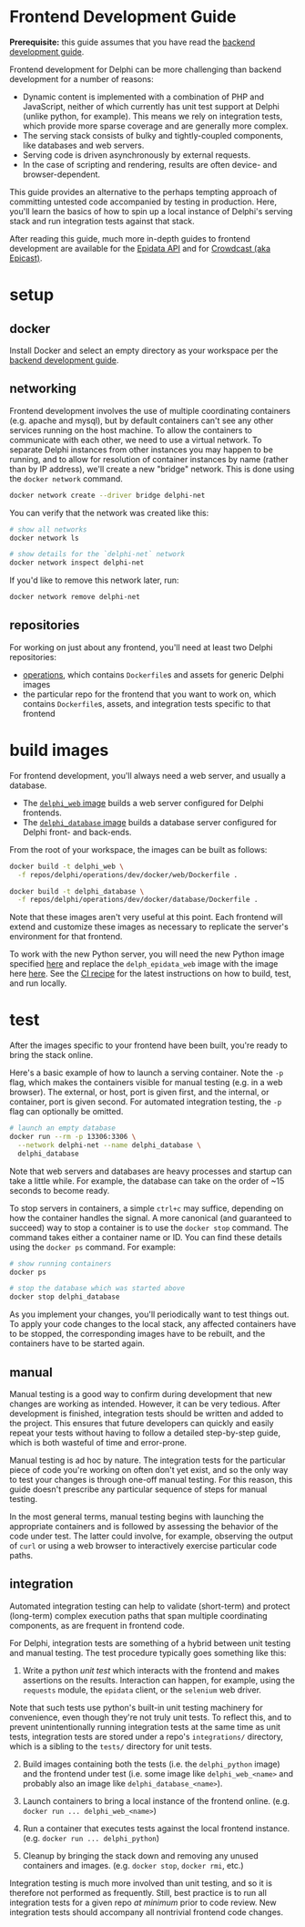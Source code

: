 # Frontend Development Guide

**Prerequisite:** this guide assumes that you have read the
[backend development guide](backend_development.md).

Frontend development for Delphi can be more challenging than backend
development for a number of reasons:

- Dynamic content is implemented with a combination of PHP and JavaScript,
  neither of which currently has unit test support at Delphi (unlike python,
  for example). This means we rely on integration tests, which provide more
  sparse coverage and are generally more complex.
- The serving stack consists of bulky and tightly-coupled components, like
  databases and web servers.
- Serving code is driven asynchronously by external requests.
- In the case of scripting and rendering, results are often device- and
  browser-dependent.

This guide provides an alternative to the perhaps tempting approach of
committing untested code accompanied by testing in production. Here, you'll
learn the basics of how to spin up a local instance of Delphi's serving stack
and run integration tests against that stack.

After reading this guide, much more in-depth guides to frontend development are
available for the
[Epidata API](https://github.com/cmu-delphi/delphi-epidata/blob/master/docs/epidata_development.md)
and for
[Crowdcast (aka Epicast)](https://github.com/cmu-delphi/www-epicast/blob/master/docs/epicast_development.md).

# setup

## docker

Install Docker and select an empty directory as your workspace per the
[backend development guide](backend_development.md#install-docker).

## networking

Frontend development involves the use of multiple coordinating containers (e.g.
apache and mysql), but by default containers can't see any other services
running on the host machine. To allow the containers to communicate with each
other, we need to use a virtual network. To separate Delphi instances from
other instances you may happen to be running, and to allow for resolution of
container instances by name (rather than by IP address), we'll create a new
"bridge" network. This is done using the `docker network` command.

```bash
docker network create --driver bridge delphi-net
```

You can verify that the network was created like this:

```bash
# show all networks
docker network ls

# show details for the `delphi-net` network
docker network inspect delphi-net
```

If you'd like to remove this network later, run:

```bash
docker network remove delphi-net
```

## repositories

For working on just about any frontend, you'll need at least two Delphi
repositories:

- [operations](https://github.com/cmu-delphi/operations), which contains
  `Dockerfile`s and assets for generic Delphi images
- the particular repo for the frontend that you want to work on, which contains
  `Dockerfile`s, assets, and integration tests specific to that frontend

# build images

For frontend development, you'll always need a web server, and usually a
database.

- The [`delphi_web` image](../dev/docker/web/README.md) builds a web server
  configured for Delphi frontends.
- The [`delphi_database` image](../dev/docker/database/README.md) builds a
  database server configured for Delphi front- and back-ends.

From the root of your workspace, the images can be built as follows:

```bash
docker build -t delphi_web \
  -f repos/delphi/operations/dev/docker/web/Dockerfile .

docker build -t delphi_database \
  -f repos/delphi/operations/dev/docker/database/Dockerfile .
```

Note that these images aren't very useful at this point. Each frontend will
extend and customize these images as necessary to replicate the server's
environment for that frontend.

To work with the new Python server, you will need the new Python image specified
[here](https://github.com/cmu-delphi/delphi-epidata/blob/76cc4c513fe1fa64eede08a6a9202aaa25e0dc1b/dev/docker/python/Dockerfile)
and replace the `delph_epidata_web` image with the image here
[here](https://github.com/cmu-delphi/delphi-epidata/blob/76cc4c513fe1fa64eede08a6a9202aaa25e0dc1b/devops/Dockerfile).
See the [CI recipe](https://github.com/cmu-delphi/delphi-epidata/blob/76cc4c513fe1fa64eede08a6a9202aaa25e0dc1b/.github/workflows/ci.yaml#L54) for the latest instructions
on how to build, test, and run locally.

# test

After the images specific to your frontend have been built, you're ready to
bring the stack online.

Here's a basic example of how to launch a serving container. Note the `-p`
flag, which makes the containers visible for manual testing (e.g. in a web
browser). The external, or host, port is given first, and the internal, or
container, port is given second. For automated integration testing, the `-p`
flag can optionally be omitted.

```bash
# launch an empty database
docker run --rm -p 13306:3306 \
  --network delphi-net --name delphi_database \
  delphi_database
```

Note that web servers and databases are heavy processes and startup can take a
little while. For example, the database can take on the order of ~15 seconds to
become ready.

To stop servers in containers, a simple `ctrl+c` may suffice, depending on how
the container handles the signal. A more canonical (and guaranteed to succeed)
way to stop a container is to use the `docker stop` command. The command takes
either a container name or ID. You can find these details using the `docker ps`
command. For example:

```bash
# show running containers
docker ps

# stop the database which was started above
docker stop delphi_database
```

As you implement your changes, you'll periodically want to test things out. To
apply your code changes to the local stack, any affected containers have to be
stopped, the corresponding images have to be rebuilt, and the containers have
to be started again.

## manual

Manual testing is a good way to confirm during development that new changes are
working as intended. However, it can be very tedious. After development is
finished, integration tests should be written and added to the project. This
ensures that future developers can quickly and easily repeat your tests without
having to follow a detailed step-by-step guide, which is both wasteful of time
and error-prone.

Manual testing is ad hoc by nature. The integration tests for the particular
piece of code you're working on often don't yet exist, and so the only way to
test your changes is through one-off manual testing. For this reason, this
guide doesn't prescribe any particular sequence of steps for manual testing.

In the most general terms, manual testing begins with launching the appropriate
containers and is followed by assessing the behavior of the code under test.
The latter could involve, for example, observing the output of `curl` or using
a web browser to interactively exercise particular code paths.

## integration

Automated integration testing can help to validate (short-term) and protect
(long-term) complex execution paths that span multiple coordinating components,
as are frequent in frontend code.

For Delphi, integration tests are something of a hybrid between unit testing
and manual testing. The test procedure typically goes something like this:

1. Write a python _unit test_ which interacts with the frontend and makes
  assertions on the results. Interaction can happen, for example, using the
  `requests` module, the `epidata` client, or the `selenium` web driver.

  Note that such tests use python's built-in unit testing machinery for
  convenience, even though they're not truly unit tests. To reflect this, and
  to prevent unintentionally running integration tests at the same time as unit
  tests, integration tests are stored under a repo's `integrations/` directory,
  which is a sibling to the `tests/` directory for unit tests.

2. Build images containing both the tests (i.e. the `delphi_python` image) and
  the frontend under test (i.e. some image like `delphi_web_<name>` and
  probably also an image like `delphi_database_<name>`).

3. Launch containers to bring a local instance of the frontend online. (e.g.
  `docker run ... delphi_web_<name>`)

4. Run a container that executes tests against the local frontend instance.
  (e.g. `docker run ... delphi_python`)

5. Cleanup by bringing the stack down and removing any unused containers and
  images. (e.g. `docker stop`, `docker rmi`, etc.)

Integration testing is much more involved than unit testing, and so it is
therefore not performed as frequently. Still, best practice is to run all
integration tests for a given repo _at minimum_ prior to code review. New
integration tests should accompany all nontrivial frontend code changes.
